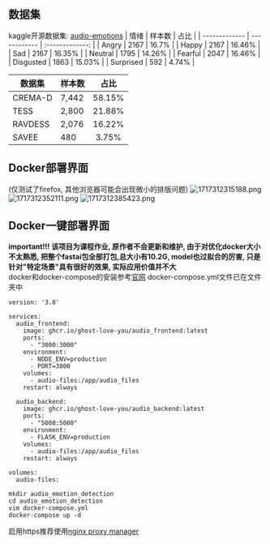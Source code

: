 ## 数据集
kaggle开源数据集: [audio-emotions](https://www.kaggle.com/datasets/uldisvalainis/audio-emotions/data)
| 情绪 | 样本数 | 占比 |
| ------------- | ------------ | :-------------: |
| Angry | 2167 | 16.7% |
| Happy | 2167 | 16.46% |
| Sad | 2167 | 16.35% |
| Neutral | 1795 | 14.26% |
| Fearful | 2047 | 16.46% |
| Disgusted | 1863 | 15.03% |
| Surprised | 592 | 4.74% |

| 数据集 | 样本数 | 占比 |
| ---- | ---- | :----: |
| CREMA-D | 7,442 | 58.15% |
| TESS | 2,800 | 21.88% |
| RAVDESS | 2,076 | 16.22% |
| SAVEE | 480 | 3.75% |

## Docker部署界面
(仅测试了firefox, 其他浏览器可能会出现微小的排版问题)
![1717312315188.png](https://lsky.nezuko.me/i/2024/06/02/665c1b409f5a3.png)
![1717312352111.png](https://lsky.nezuko.me/i/2024/06/02/665c1b63676a8.png)
![1717312385423.png](https://lsky.nezuko.me/i/2024/06/02/665c1b85bb13f.png)

## Docker一键部署界面
**important!!! 该项目为课程作业, 原作者不会更新和维护, 由于对优化docker大小不太熟悉, 把整个fastai包全部打包,总大小有10.2G, model也过拟合的厉害, 只是针对"特定场景"具有很好的效果, 实际应用价值并不大**</br>
docker和docker-compose的安装参考[官网](https://docs.docker.com/get-docker/)
docker-compose.yml文件已在文件夹中
```
version: '3.8'

services:
  audio_frontend:
    image: ghcr.io/ghost-love-you/audio_frontend:latest
    ports:
      - "3000:3000"
    environment:
      - NODE_ENV=production
      - PORT=3000
    volumes:
      - audio-files:/app/audio_files
    restart: always

  audio_backend:
    image: ghcr.io/ghost-love-you/audio_backend:latest
    ports:
      - "5000:5000"
    environment:
      - FLASK_ENV=production
    volumes:
      - audio-files:/app/audio_files
    restart: always

volumes:
  audio-files:
```

```
mkdir audio_emotion_detection
cd audio_emotion_detection
vim docker-compose.yml
docker-compose up -d
```

启用https推荐使用[nginx proxy manager](https://nezuko.me/wei-vpsshe-zhi-fan-xiang-dai-li/)